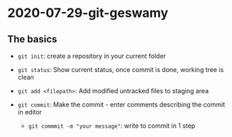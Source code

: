 # 2020-07-29-git-geswamy

## The basics

- `git init`: create a repository in your current folder
- `git status`: Show current status, once commit is done, working tree is clean

- `git add <filepath>`: Add modified untracked files to staging area
- `git commit`: Make the commit - enter comments describing the commit in editor
  - `git commmit -m "your message"`: write <message> to commit in 1 step
 


